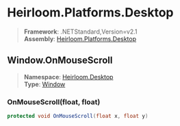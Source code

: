 # Heirloom.Platforms.Desktop

> **Framework**: .NETStandard,Version=v2.1  
> **Assembly**: [Heirloom.Platforms.Desktop][0]  

## Window.OnMouseScroll

> **Namespace**: [Heirloom.Desktop][0]  
> **Type**: [Window][1]  

### OnMouseScroll(float, float)

```cs
protected void OnMouseScroll(float x, float y)
```

[0]: ../../../Heirloom.Platforms.Desktop.md
[1]: ../Window.md
